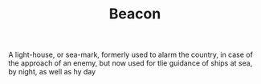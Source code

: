---
title: Beacon
letter: B
permalink: "/definitions/beacon.html"
body: A light-house, or sea-mark, formerly used to alarm the country, in case of the
  approach of an enemy, but now used for tlie guidance of ships at sea, by night,
  as well as hy day
published_at: '2018-07-07'
source: Black's Law Dictionary
layout: post
---